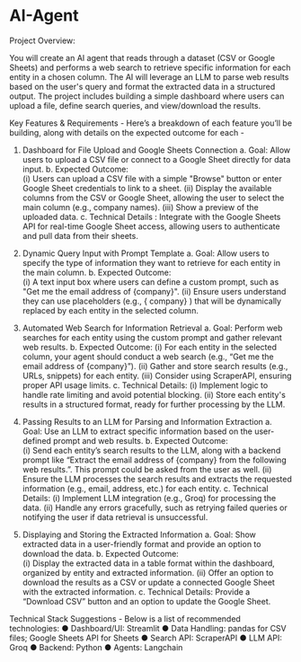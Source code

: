 # AI-Agent

Project Overview:

You will create an AI agent that reads through a dataset (CSV or Google Sheets) and performs a web search to retrieve specific information for each entity in a chosen column. The AI will leverage an LLM to parse web results based on the user's query and format the extracted data in a structured output. The project includes building a simple dashboard where users can upload a file, define search queries, and view/download the results. 

Key Features & Requirements -
Here’s a breakdown of each feature you’ll be building, along with details on the expected outcome  for each -

1. Dashboard for File Upload and Google Sheets Connection 
        a. Goal:  Allow users to upload a CSV file or connect to a Google Sheet directly for data input. 
	b. Expected Outcome:  
                 (i) Users can upload a CSV file with a simple "Browse" button or enter Google Sheet  credentials to link to a sheet. 
                 (ii) Display the available columns from the CSV or Google Sheet, allowing the user to  select the main column (e.g., company names). 
                 (iii) Show a preview of the uploaded data. 
        c. Technical Details : Integrate with the Google Sheets API for real-time Google Sheet access, allowing  users to authenticate and pull data from their sheets. 

2. Dynamic Query Input with Prompt Template 
	a. Goal:  Allow users to specify the type of information they want to retrieve for each entity in  the main column. 
	b. Expected Outcome:  
	         (i) A text input box where users can define a custom prompt, such as "Get me the  email address of {company}". 
                 (ii) Ensure users understand they can use placeholders (e.g., { company} )  that will be  dynamically replaced by each entity in the selected column. 

3. Automated Web Search for Information Retrieval 
	a. Goal: Perform web searches for each entity using the custom prompt and gather relevant  web results. 
	b. Expected Outcome: 
	          (i) For each entity in the selected column, your agent should conduct a web search  (e.g., “Get me the email address of {company}”). 
                  (ii) Gather and store search results (e.g., URLs, snippets) for each entity. 
                  (iii) Consider using ScraperAPI, ensuring proper API usage limits. 
	c. Technical Details: 
	           (i) Implement logic to handle rate limiting and avoid potential blocking. 
                   (ii) Store each entity's results in a structured format, ready for further processing by the  LLM. 

4. Passing Results to an LLM for Parsing and Information Extraction 
	a. Goal:  Use an LLM to extract specific information based on the user-defined prompt and  web results. 
	b. Expected Outcome:  
	         (i) Send each entity’s search results to the LLM, along with a backend prompt like  “Extract the email address of {company} from the following web results.”. This  prompt could be asked from the user as well. 
                 (ii) Ensure the LLM processes the search results and extracts the requested  information (e.g., email, address, etc.) for each entity. 
	c. Technical Details: 
	          (i) Implement LLM integration (e.g., Groq) for processing the  data. 
                  (ii) Handle any errors gracefully, such as retrying failed queries or notifying the user if  data retrieval is unsuccessful. 

5. Displaying and Storing the Extracted Information 
	a. Goal:  Show extracted data in a user-friendly format and provide an option to download the  data. 
	b. Expected Outcome:  
	         (i) Display the extracted data in a table format within the dashboard, organized by  entity and extracted information. 
                 (ii) Offer an option to download the results as a CSV or update a connected Google  Sheet with the extracted information. 
	c. Technical Details: Provide a “Download CSV” button and an option to update the Google Sheet.  

Technical Stack Suggestions -
 Below is a list of recommended technologies: 
●	Dashboard/UI: Streamlit
●	Data Handling: pandas  for CSV files; Google Sheets API for Sheets 
●	Search API: ScraperAPI
●	LLM API: Groq
●	Backend: Python 
●	Agents: Langchain
